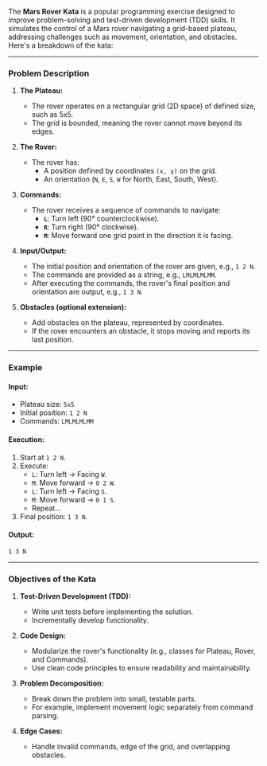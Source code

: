 The **Mars Rover Kata** is a popular programming exercise designed to improve problem-solving and test-driven development (TDD) skills. It simulates the control of a Mars rover navigating a grid-based plateau, addressing challenges such as movement, orientation, and obstacles. Here's a breakdown of the kata:

---

### **Problem Description**
1. **The Plateau:**
   - The rover operates on a rectangular grid (2D space) of defined size, such as 5x5.
   - The grid is bounded, meaning the rover cannot move beyond its edges.

2. **The Rover:**
   - The rover has:
     - A position defined by coordinates `(x, y)` on the grid.
     - An orientation (`N`, `E`, `S`, `W` for North, East, South, West).

3. **Commands:**
   - The rover receives a sequence of commands to navigate:
     - **`L`**: Turn left (90° counterclockwise).
     - **`R`**: Turn right (90° clockwise).
     - **`M`**: Move forward one grid point in the direction it is facing.

4. **Input/Output:**
   - The initial position and orientation of the rover are given, e.g., `1 2 N`.
   - The commands are provided as a string, e.g., `LMLMLMLMM`.
   - After executing the commands, the rover's final position and orientation are output, e.g., `1 3 N`.

5. **Obstacles (optional extension):**
   - Add obstacles on the plateau, represented by coordinates.
   - If the rover encounters an obstacle, it stops moving and reports its last position.

---

### **Example**

#### Input:
- Plateau size: `5x5`
- Initial position: `1 2 N`
- Commands: `LMLMLMLMM`

#### Execution:
1. Start at `1 2 N`.
2. Execute:
   - `L`: Turn left → Facing `W`.
   - `M`: Move forward → `0 2 W`.
   - `L`: Turn left → Facing `S`.
   - `M`: Move forward → `0 1 S`.
   - Repeat...
3. Final position: `1 3 N`.

#### Output:
```
1 3 N
```

---

### **Objectives of the Kata**
1. **Test-Driven Development (TDD):**
   - Write unit tests before implementing the solution.
   - Incrementally develop functionality.

2. **Code Design:**
   - Modularize the rover's functionality (e.g., classes for Plateau, Rover, and Commands).
   - Use clean code principles to ensure readability and maintainability.

3. **Problem Decomposition:**
   - Break down the problem into small, testable parts.
   - For example, implement movement logic separately from command parsing.

4. **Edge Cases:**
   - Handle invalid commands, edge of the grid, and overlapping obstacles.
